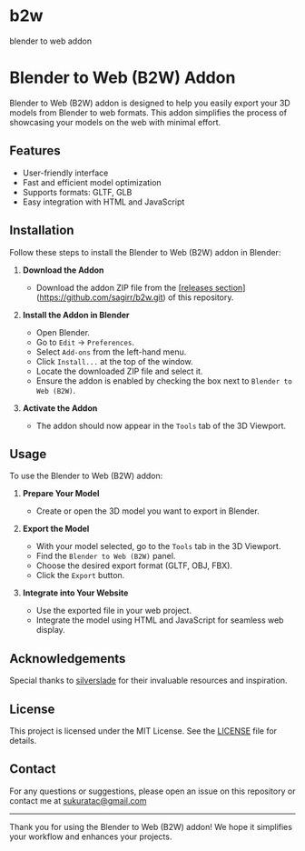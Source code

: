 # b2w
blender to web addon

# Blender to Web (B2W) Addon

Blender to Web (B2W) addon is designed to help you easily export your 3D models from Blender to  web formats. This addon simplifies the process of showcasing your models on the web with minimal effort.

## Features

- User-friendly interface
- Fast and efficient model optimization
- Supports formats: GLTF, GLB
- Easy integration with HTML and JavaScript

## Installation

Follow these steps to install the Blender to Web (B2W) addon in Blender:

1. **Download the Addon**
   - Download the addon ZIP file from the [[releases section](https://github.com/sagirr/b2w/releases)](https://github.com/sagirr/b2w.git) of this repository.

2. **Install the Addon in Blender**
   - Open Blender.
   - Go to `Edit` -> `Preferences`.
   - Select `Add-ons` from the left-hand menu.
   - Click `Install...` at the top of the window.
   - Locate the downloaded ZIP file and select it.
   - Ensure the addon is enabled by checking the box next to `Blender to Web (B2W)`.

3. **Activate the Addon**
   - The addon should now appear in the `Tools` tab of the 3D Viewport.

## Usage

To use the Blender to Web (B2W) addon:

1. **Prepare Your Model**
   - Create or open the 3D model you want to export in Blender.

2. **Export the Model**
   - With your model selected, go to the `Tools` tab in the 3D Viewport.
   - Find the `Blender to Web (B2W)` panel.
   - Choose the desired export format (GLTF, OBJ, FBX).
   - Click the `Export` button.

3. **Integrate into Your Website**
   - Use the exported file in your web project.
   - Integrate the model using HTML and JavaScript for seamless web display.

## Acknowledgements

Special thanks to [silverslade](https://github.com/silverslade/) for their invaluable resources and inspiration.

## License

This project is licensed under the MIT License. See the [LICENSE](LICENSE) file for details.

## Contact

For any questions or suggestions, please open an issue on this repository or contact me at  sukuratac@gmail.com

---

Thank you for using the Blender to Web (B2W) addon! We hope it simplifies your workflow and enhances your projects.
